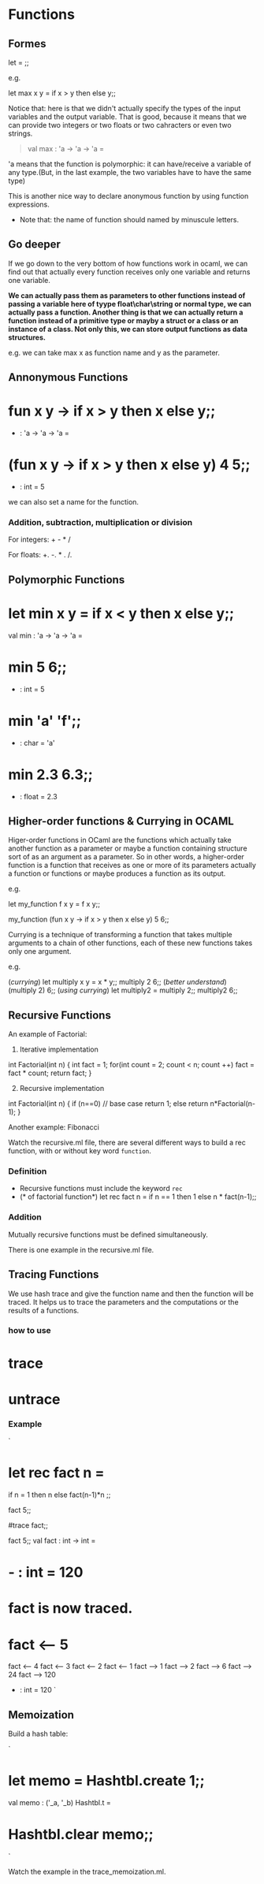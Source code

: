 # Functions

## Formes

let <name> <parameter> = <expression>;;

e.g.

let max x y = if x > y then else y;;

Notice that: here is that we didn't actually specify the types of the input variables and the output variable. That is good, because it means that we can provide two integers or two floats or two cahracters or even two strings.

> val max : 'a -> 'a -> 'a = <fun>

'a means that the function is polymorphic: it can have/receive a variable of any type.(But, in the last example, the two variables have to have the same type)

This is another nice way to declare anonymous function by using function expressions. 

* Note that: the name of function should named by minuscule letters.

## Go deeper

If we go down to the very bottom of how functions work in ocaml, we can find out that actually every function receives only one variable and returns one variable. 

**We can actually pass them as parameters to other functions instead of passing a variable here of tyype float\char\string or normal type, we can actually pass a function. Another thing is that we can actually return a function instead of a primitive type or mayby a struct or a class or an instance of a class. Not only this, we can store output functions as data structures.**

e.g. we can take max x as function name and y as the parameter.

## Annonymous Functions

 # fun x y -> if x > y then x else y;;
 - : 'a -> 'a -> 'a = <fun>

 # (fun x y -> if x > y then x else y) 4 5;;
 - : int = 5

we can also set a name for the function. 

### Addition, subtraction, multiplication or division

For integers: + - * /

For floats: +. -. * .  /.


## Polymorphic Functions

 # let min x y = if x < y then x else y;;
 val min : 'a -> 'a -> 'a = <fun>
 # min 5 6;;
 - : int = 5
 # min 'a' 'f';;
 - : char = 'a'
 # min 2.3 6.3;;
 - : float = 2.3

## Higher-order functions & Currying in OCAML

Higer-order functions in OCaml are the functions which actually take another function as a parameter or maybe a function containing structure sort of as an argument as a parameter. So in other words, a higher-order function is a function that receives as one or more of its parameters actually a function or functions or maybe produces a function as its output.

e.g. 

let my_function f x y = f x y;;

my_function (fun x y -> if x > y then x else y) 5 6;;



Currying is a technique of transforming a function that takes multiple arguments to a chain of other functions, each of these new functions takes only one argument.

e.g.

(*currying*)
let multiply x y = x * y;;
multiply 2 6;;
(*better understand*)
(multiply 2) 6;;
(*using currying*)
let multiply2 = multiply 2;;
multiply2 6;;

## Recursive Functions

An example of Factorial: 

1. Iterative implementation

int Factorial(int n)
{
	int fact = 1;
	for(int count = 2; count < n; count ++)
		fact = fact * count;
	return fact;
}

2. Recursive implementation

int Factorial(int n)
{
	if (n==0) // base case
		return 1;
	else
		return n*Factorial(n-1);
}

Another example: Fibonacci

Watch the recursive.ml file, there are several different ways to build a rec function, with or without key word `function`.



### Definition

* Recursive functions must include the keyword `rec`
* (* of factorial function*)
	let rec fact n = 
		if n == 1 then 1 else n * fact(n-1);;


### Addition

Mutually recursive functions must be defined simultaneously.

There is one example in the recursive.ml file.


## Tracing Functions

We use hash trace and give the function name and then the function will be traced. It helps us to trace the parameters and the computations or the results of a functions.

### how to use

 # trace <function>

 # untrace <function>


### Example

`
 # let rec fact n =
   if n = 1 then n else fact(n-1)*n
 ;;

 fact 5;;

 #trace fact;;

 fact 5;;
     val fact : int -> int = <fun>
 #   - : int = 120
 #   fact is now traced.
 #   fact <-- 5
 fact <-- 4
 fact <-- 3
 fact <-- 2
 fact <-- 1
 fact --> 1
 fact --> 2
 fact --> 6
 fact --> 24
 fact --> 120
 - : int = 120
`

## Memoization

Build a hash table:

`
 # let memo = Hashtbl.create 1;;
 val memo : ('_a, '_b) Hashtbl.t = <abstr>
`
`
 # Hashtbl.clear memo;;
`

Watch the example in the trace\_memoization.ml.





